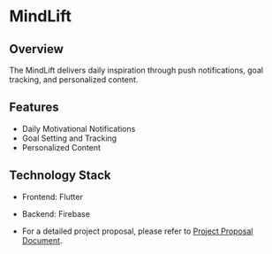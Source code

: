 # MindLift

## Overview

The MindLift delivers daily inspiration through push notifications, goal tracking, and personalized content.

## Features

- Daily Motivational Notifications
- Goal Setting and Tracking
- Personalized Content

## Technology Stack

- Frontend: Flutter
- Backend: Firebase

- For a detailed project proposal, please refer to [Project Proposal Document](docs/MindLift_Project_Proposal.pdf).

